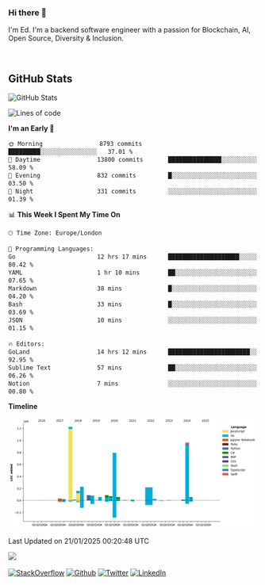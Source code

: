 ### Hi there 👋
 I'm Ed. I'm a backend software engineer with a passion for Blockchain, AI, Open Source, Diversity & Inclusion.

<br />

<h2>GitHub Stats</h2>
<p><img src="https://github-readme-stats.vercel.app/api?username=echarrod&amp;show_icons=true" alt="GitHub Stats"></p>

<!--START_SECTION:waka-->
![Lines of code](https://img.shields.io/badge/From%20Hello%20World%20I%27ve%20Written-4.4%20million%20lines%20of%20code-blue)

**I'm an Early 🐤** 

```text
🌞 Morning                8793 commits        █████████░░░░░░░░░░░░░░░░   37.01 % 
🌆 Daytime                13800 commits       ███████████████░░░░░░░░░░   58.09 % 
🌃 Evening                832 commits         █░░░░░░░░░░░░░░░░░░░░░░░░   03.50 % 
🌙 Night                  331 commits         ░░░░░░░░░░░░░░░░░░░░░░░░░   01.39 % 
```


📊 **This Week I Spent My Time On** 

```text
🕑︎ Time Zone: Europe/London

💬 Programming Languages: 
Go                       12 hrs 17 mins      ████████████████████░░░░░   80.42 % 
YAML                     1 hr 10 mins        ██░░░░░░░░░░░░░░░░░░░░░░░   07.65 % 
Markdown                 38 mins             █░░░░░░░░░░░░░░░░░░░░░░░░   04.20 % 
Bash                     33 mins             █░░░░░░░░░░░░░░░░░░░░░░░░   03.69 % 
JSON                     10 mins             ░░░░░░░░░░░░░░░░░░░░░░░░░   01.15 % 

🔥 Editors: 
GoLand                   14 hrs 12 mins      ███████████████████████░░   92.95 % 
Sublime Text             57 mins             ██░░░░░░░░░░░░░░░░░░░░░░░   06.26 % 
Notion                   7 mins              ░░░░░░░░░░░░░░░░░░░░░░░░░   00.80 % 
```

**Timeline**

![Lines of Code chart](https://raw.githubusercontent.com/echarrod/echarrod/main/assets/bar_graph.png)


 Last Updated on 21/01/2025 00:20:48 UTC
<!--END_SECTION:waka-->

![](https://komarev.com/ghpvc/?username=echarrod)

<p>
<a href="https://stackoverflow.com/users/1014632/ech" target="_blank"><img alt="StackOverflow" src="https://img.shields.io/badge/-Stackoverflow-FE7A16?style=for-the-badge&logo=stack-overflow&logoColor=white" /></a> 
<a href="https://github.com/echarrod" target="_blank"><img alt="Github" src="https://img.shields.io/badge/GitHub-%2312100E.svg?&style=for-the-badge&logo=Github&logoColor=white" /></a> 
<a href="https://twitter.com/e_harrod" target="_blank"><img alt="Twitter" src="https://img.shields.io/badge/twitter-%231DA1F2.svg?&style=for-the-badge&logo=twitter&logoColor=white" /></a> 
<a href="https://www.linkedin.com/in/ed-harrod" target="_blank"><img alt="LinkedIn" src="https://img.shields.io/badge/linkedin-%230077B5.svg?&style=for-the-badge&logo=linkedin&logoColor=white" /></a>
